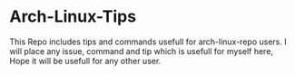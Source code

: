 # Arch-Linux-Tips

This Repo includes tips and commands usefull for arch-linux-repo users. 
I will place any issue, command and tip which is usefull for myself here, Hope it will be usefull for any other user.

